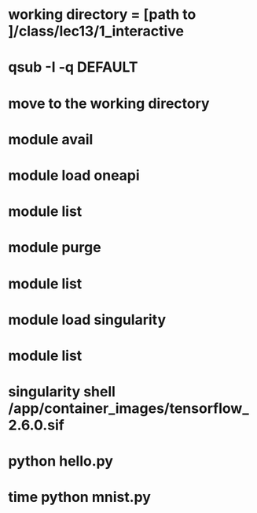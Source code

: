 # working directory = [path to ]/class/lec13/1_interactive
# qsub -I -q DEFAULT
# move to the working directory
# module avail
# module load oneapi
# module list
# module purge
# module list
# module load singularity
# module list
# singularity shell /app/container_images/tensorflow_2.6.0.sif
# python hello.py
# time python mnist.py
